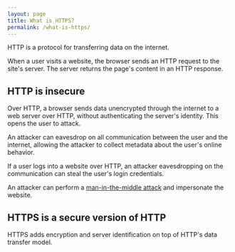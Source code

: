 ```yaml
---
layout: page
title: What is HTTPS?
permalink: /what-is-https/
---
```


HTTP is a protocol for transferring data on the internet.

When a user visits a website, the browser sends an HTTP request to the site's server. The server returns the page's content in an HTTP response.

## HTTP is insecure

Over HTTP, a browser sends data unencrypted through the internet to a web server over HTTP, without authenticating the server's identity. This opens the user to attack.

An attacker can eavesdrop on all communication between the user and the internet, allowing the attacker to collect metadata about the user's online behavior.

If a user logs into a website over HTTP, an attacker eavesdropping on the communication can steal the user's login credentials.

An attacker can perform a [man-in-the-middle attack](https://en.wikipedia.org/wiki/Man-in-the-middle_attack) and impersonate the website.

## HTTPS is a secure version of HTTP

HTTPS adds encryption and server identification on top of HTTP's data transfer model.